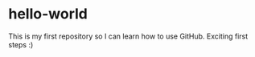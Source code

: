 # hello-world

This is my first repository so I can learn how to use GitHub. Exciting first steps :)
